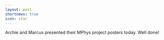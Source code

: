 ```yaml
---
layout: post
shortnews: true
icon: star
---
```


Archie and Marcus presented their MPhys project posters today. Well done!